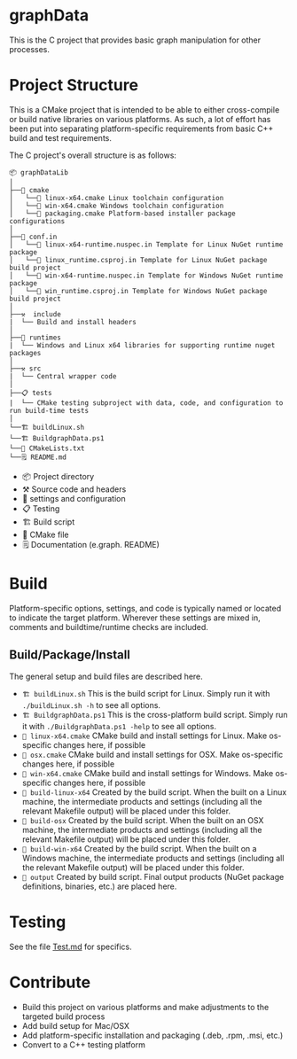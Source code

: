 # graphData
This is the C project that provides basic graph manipulation for other processes.

# Project Structure
This is a CMake project that is intended to be able to either cross-compile or build native libraries on various platforms.  As
such, a lot of effort has been put into separating platform-specific requirements from basic C++ build and test requirements.

The C project's overall structure is as follows:
```
📦 graphDataLib
│
├──🔧 cmake
│   └──🔧 linux-x64.cmake Linux toolchain configuration
│   └──🔧 win-x64.cmake Windows toolchain configuration
│   └──🔧 packaging.cmake Platform-based installer package configurations
│
├──🔧 conf.in
│   └──🔧 linux-x64-runtime.nuspec.in Template for Linux NuGet runtime package
│   └──🔧 linux_runtime.csproj.in Template for Linux NuGet package build project
│   └──🔧 win-x64-runtime.nuspec.in Template for Windows NuGet runtime package
│   └──🔧 win_runtime.csproj.in Template for Windows NuGet package build project
│
├──⚒️  include
|  └── Build and install headers 
│
├──📂 runtimes
|  └── Windows and Linux x64 libraries for supporting runtime nuget packages
│
├──⚒️ src
|  └── Central wrapper code
│
├──📋 tests
|  └── CMake testing subproject with data, code, and configuration to run build-time tests
│
└──🏗️ buildLinux.sh
└──🏗️ BuildgraphData.ps1
└──📜 CMakeLists.txt
└──🗒️ README.md

```
* 📦 Project directory
* ⚒️  Source code and headers
* 🔧 settings and configuration
* 📋 Testing
* 🏗️ Build script
* 📜 CMake file
* 🗒️ Documentation (e.graph. README)

# Build
Platform-specific options, settings, and code is typically named or located to indicate the target platform.  Wherever these
settings are mixed in, comments and buildtime/runtime checks are included.

## Build/Package/Install
The general setup and build files are described here.

* `🏗️ buildLinux.sh` This is the build script for Linux.  Simply run it with `./buildLinux.sh -h` to see all options.
* `🏗️ BuildgraphData.ps1` This is the cross-platform build script.  Simply run it with `./BuildgraphData.ps1 -help` to see all options.
* `🔧 linux-x64.cmake`  CMake build and install settings for Linux.  Make os-specific changes here, if possible
* `🔧 osx.cmake`  CMake build and install settings for OSX.  Make os-specific changes here, if possible
* `🔧 win-x64.cmake`  CMake build and install settings for Windows.  Make os-specific changes here, if possible
* `📂 build-linux-x64` Created by the build script.  When the built on a Linux machine, the intermediate products and settings (including all the relevant Makefile output)
  will be placed under this folder.
* `📂 build-osx` Created by the build script.  When the built on an OSX machine, the intermediate products and settings (including all the relevant Makefile output)
  will be placed under this folder.
* `📂 build-win-x64` Created by the build script.  When the built on a Windows machine, the intermediate products and settings (including all the relevant Makefile output)
  will be placed under this folder.
* `📂 output` Created by build script.  Final output products (NuGet package definitions, binaries, etc.) are placed here. 

# Testing
See the file [Test.md](tests/Testing.md) for specifics.

# Contribute
* Build this project on various platforms and make adjustments to the targeted build process
* Add build setup for Mac/OSX
* Add platform-specific installation and packaging (.deb, .rpm, .msi, etc.)
* Convert to a C++ testing platform